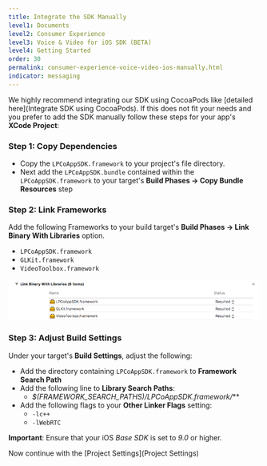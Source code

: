 ```yaml
---
title: Integrate the SDK Manually
level1: Documents
level2: Consumer Experience
level3: Voice & Video for iOS SDK (BETA)
level4: Getting Started
order: 30
permalink: consumer-experience-voice-video-ios-manually.html
indicator: messaging
---
```

We highly recommend integrating our SDK using CocoaPods like [detailed here](Integrate SDK using CocoaPods). If this does not fit your needs and you prefer to add the SDK manually follow these steps for your app's __XCode Project__:

### Step 1: Copy Dependencies
  * Copy the `LPCoAppSDK.framework` to your project's file directory.
  * Next add the `LPCoAppSDK.bundle` contained within the `LPCoAppSDK.framework` to your target's __Build Phases -> Copy Bundle Resources__ step

### Step 2: Link Frameworks
Add the following Frameworks to your build target's __Build Phases -> Link Binary With Libraries__ option.
  * `LPCoAppSDK.framework`
  * `GLKit.framework`
  * `VideoToolbox.framework`

![Frameworks](img/link_frameworks.png)

### Step 3: Adjust Build Settings
Under your target's **Build Settings**, adjust the following:
  * Add the directory containing `LPCoAppSDK.framework` to **Framework Search Path**
  * Add the following line to **Library Search Paths**: 		
	  * *$(FRAMEWORK_SEARCH_PATHS)/LPCoAppSDK.framework/***
  * Add the following flags to your **Other Linker Flags** setting:
      * `-lc++`
      * `-lWebRTC`

**Important**: Ensure that your iOS *Base SDK* is set to *9.0* or higher.

Now continue with the [Project Settings](Project Settings)
